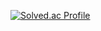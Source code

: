 [![Solved.ac Profile](http://mazassumnida.wtf/api/v2/generate_badge?boj=ashgraey)](https://solved.ac/ashgraey/)
